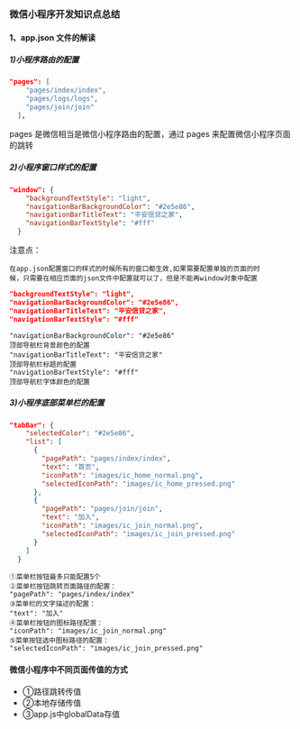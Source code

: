 ### 微信小程序开发知识点总结

#### 1、app.json 文件的解读

##### 1)小程序路由的配置

```json
"pages": [
    "pages/index/index",
    "pages/logs/logs",
    "pages/join/join"
  ],
```

pages 是微信相当是微信小程序路由的配置，通过 pages 来配置微信小程序页面的跳转

##### 2)小程序窗口样式的配置

```json
"window": {
    "backgroundTextStyle": "light",
    "navigationBarBackgroundColor": "#2e5e86",
    "navigationBarTitleText": "平安信贷之家",
    "navigationBarTextStyle": "#fff"
  }
```

注意点：

```
在app.json配置窗口的样式的时候所有的窗口都生效,如果需要配置单独的页面的时
候，只需要在相应页面的json文件中配置就可以了，但是不能再window对象中配置
```

```json
"backgroundTextStyle": "light",
"navigationBarBackgroundColor": "#2e5e86",
"navigationBarTitleText": "平安信贷之家",
"navigationBarTextStyle": "#fff"
```

```
"navigationBarBackgroundColor": "#2e5e86"
顶部导航栏背景颜色的配置
"navigationBarTitleText": "平安信贷之家"
顶部导航栏标题的配置
"navigationBarTextStyle": "#fff"
顶部导航栏字体颜色的配置
```

##### 3)小程序底部菜单栏的配置

```json
"tabBar": {
    "selectedColor": "#2e5e86",
    "list": [
      {
        "pagePath": "pages/index/index",
        "text": "首页",
        "iconPath": "images/ic_home_normal.png",
        "selectedIconPath": "images/ic_home_pressed.png"
      },
      {
        "pagePath": "pages/join/join",
        "text": "加入",
        "iconPath": "images/ic_join_normal.png",
        "selectedIconPath": "images/ic_join_pressed.png"
      }
    ]
  }
```

```
①菜单栏按钮最多只能配置5个
②菜单栏按钮跳转页面路径的配置：
"pagePath": "pages/index/index"
③菜单栏的文字描述的配置：
"text": "加入"
④菜单栏按钮的图标路径配置：
"iconPath": "images/ic_join_normal.png"
⑤菜单按钮选中图标路径的配置：
"selectedIconPath": "images/ic_join_pressed.png"
```
#### 微信小程序中不同页面传值的方式
* ①路径跳转传值
* ②本地存储传值
* ③app.js中globalData存值